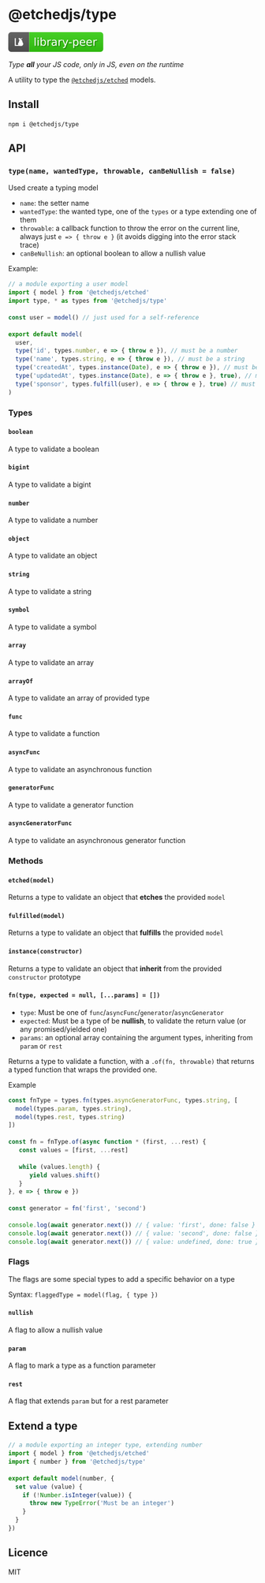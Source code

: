 # @etchedjs/type

[![](https://raw.githubusercontent.com/Lcfvs/library-peer/main/badge.svg)](https://github.com/Lcfvs/library-peer#readme)

_Type **all** your JS code, only in JS, even on the runtime_

A utility to type the [`@etchedjs/etched`](https://github.com/etchedjs/etched) models.


## Install

`npm i @etchedjs/type`


## API

### `type(name, wantedType, throwable, canBeNullish = false)`

Used create a typing model
 * `name`: the setter name
 * `wantedType`: the wanted type, one of the `types` or a type extending one of them
 * `throwable`: a callback function to throw the error on the current line, always just `e => { throw e }`
   (it avoids digging into the error stack trace)
 * `canBeNullish`: an optional boolean to allow a nullish value

Example:
```js
// a module exporting a user model
import { model } from '@etchedjs/etched'
import type, * as types from '@etchedjs/type'

const user = model() // just used for a self-reference

export default model(
  user,
  type('id', types.number, e => { throw e }), // must be a number
  type('name', types.string, e => { throw e }), // must be a string
  type('createdAt', types.instance(Date), e => { throw e }), // must be a date
  type('updatedAt', types.instance(Date), e => { throw e }, true), // must be a date or nullish
  type('sponsor', types.fulfill(user), e => { throw e }, true) // must be a user or nullish
)
```

### Types

#### `boolean`

A type to validate a boolean

#### `bigint`

A type to validate a bigint

#### `number`

A type to validate a number

#### `object`

A type to validate an object

#### `string`

A type to validate a string

#### `symbol`

A type to validate a symbol

#### `array`

A type to validate an array

#### `arrayOf`

A type to validate an array of provided type

#### `func`

A type to validate a function

#### `asyncFunc`

A type to validate an asynchronous function

#### `generatorFunc`

A type to validate a generator function

#### `asyncGeneratorFunc`

A type to validate an asynchronous generator function

### Methods

#### `etched(model)`

Returns a type to validate an object that **etches** the provided `model` 

#### `fulfilled(model)`

Returns a type to validate an object that **fulfills** the provided `model` 

#### `instance(constructor)`

Returns a type to validate an object that **inherit** from the provided `constructor` prototype

#### `fn(type, expected = null, [...params] = [])`

* `type`: Must be one of `func`/`asyncFunc`/`generator`/`asyncGenerator`
* `expected`: Must be a type of be **nullish**, to validate the return value (or any promised/yielded one)
* `params`: an optional array containing the argument types, inheriting from `param` or `rest`
  
Returns a type to validate a function, with a `.of(fn, throwable)` that returns a typed function that wraps the provided one.

Example
```js
const fnType = types.fn(types.asyncGeneratorFunc, types.string, [
  model(types.param, types.string),
  model(types.rest, types.string)
])

const fn = fnType.of(async function * (first, ...rest) {
   const values = [first, ...rest]

   while (values.length) {
      yield values.shift()
   }
}, e => { throw e })

const generator = fn('first', 'second')

console.log(await generator.next()) // { value: 'first', done: false }
console.log(await generator.next()) // { value: 'second', done: false }
console.log(await generator.next()) // { value: undefined, done: true }
```

### Flags

The flags are some special types to add a specific behavior on a type

Syntax: `flaggedType = model(flag, { type })`

#### `nullish`

A flag to allow a nullish value

#### `param`

A flag to mark a type as a function parameter

#### `rest`

A flag that extends `param` but for a rest parameter

## Extend a type

```js
// a module exporting an integer type, extending number 
import { model } from '@etchedjs/etched'
import { number } from '@etchedjs/type'

export default model(number, {
  set value (value) {
    if (!Number.isInteger(value)) {
      throw new TypeError('Must be an integer')
    }
  }
})
```

## Licence

MIT
